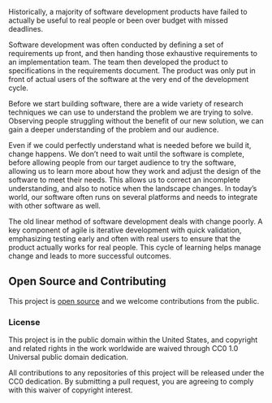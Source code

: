 Historically, a majority of software development products have failed to actually be useful to real people or been over budget with missed deadlines.

Software development was often conducted by defining a set of requirements up front, and then handing those exhaustive requirements to an implementation team. The team then developed the product to specifications in the requirements document. The product was only put in front of actual users of the software at the very end of the development cycle.

Before we start building software, there are a wide variety of research techniques we can use to understand the problem we are trying to solve.  Observing people struggling without the benefit of our new solution, we can gain a deeper understanding of the problem and our audience.  

Even if we could perfectly understand what is needed before we build it, change happens. We don’t need to wait until the software is complete, before allowing people from our target audience to try the software, allowing us to learn more about how they work and adjust the design of the software to meet their needs.  This allows us to correct an incomplete understanding, and also to notice when the landscape changes.  In today’s world, our software often runs on several platforms and needs to integrate with other software as well.

The old linear method of software development deals with change poorly. A key component of agile is iterative development with quick validation, emphasizing testing early and often with real users to ensure that the product actually works for real people.  This cycle of learning helps manage change and leads to more successful outcomes. 

## Open Source and Contributing

This project is [open source](https://github.com/18F/agile) and we welcome contributions from the public.

### License

This project is in the public domain within the United States, and copyright
and related rights in the work worldwide are waived through CC0 1.0 Universal
public domain dedication.

All contributions to any repositories of this project will be released under
the CC0 dedication. By submitting a pull request, you are agreeing to comply
with this waiver of copyright interest.
